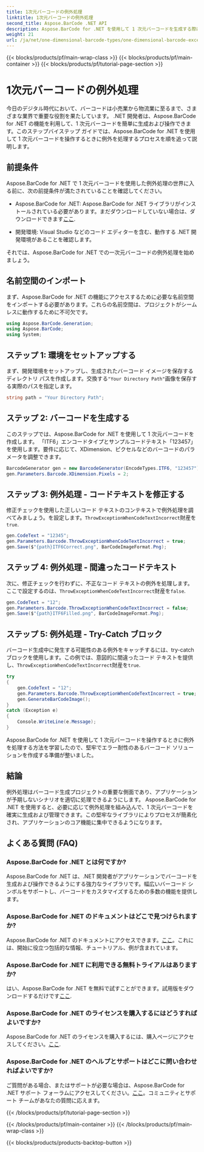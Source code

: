 ```yaml
---
title: 1次元バーコードの例外処理
linktitle: 1次元バーコードの例外処理
second_title: Aspose.BarCode .NET API
description: Aspose.BarCode for .NET を使用して 1 次元バーコードを生成する際に例外を処理する方法を学びます。このステップバイステップのガイドは、エラー耐性のあるバーコード ソリューションを保証します。今すぐ始めましょう！
weight: 21
url: /ja/net/one-dimensional-barcode-types/one-dimensional-barcode-exception-handling/
---
```


{{< blocks/products/pf/main-wrap-class >}}
{{< blocks/products/pf/main-container >}}
{{< blocks/products/pf/tutorial-page-section >}}

# 1次元バーコードの例外処理


今日のデジタル時代において、バーコードは小売業から物流業に至るまで、さまざまな業界で重要な役割を果たしています。 .NET 開発者は、Aspose.BarCode for .NET の機能を利用して、1 次元バーコードを簡単に生成および操作できます。このステップバイステップ ガイドでは、Aspose.BarCode for .NET を使用して 1 次元バーコードを操作するときに例外を処理するプロセスを順を追って説明します。

## 前提条件

Aspose.BarCode for .NET で 1 次元バーコードを使用した例外処理の世界に入る前に、次の前提条件が満たされていることを確認してください。

-  Aspose.BarCode for .NET: Aspose.BarCode for .NET ライブラリがインストールされている必要があります。まだダウンロードしていない場合は、ダウンロードできます[ここ](https://releases.aspose.com/barcode/net/).

- 開発環境: Visual Studio などのコード エディターを含む、動作する .NET 開発環境があることを確認します。

それでは、Aspose.BarCode for .NET での一次元バーコードの例外処理を始めましょう。

## 名前空間のインポート

まず、Aspose.BarCode for .NET の機能にアクセスするために必要な名前空間をインポートする必要があります。これらの名前空間は、プロジェクトがシームレスに動作するために不可欠です。

```csharp
using Aspose.BarCode.Generation;
using Aspose.BarCode;
using System;
```

## ステップ 1: 環境をセットアップする

まず、開発環境をセットアップし、生成されたバーコード イメージを保存するディレクトリ パスを作成します。交換する`"Your Directory Path"`画像を保存する実際のパスを指定します。

```csharp
string path = "Your Directory Path";
```

## ステップ 2: バーコードを生成する

このステップでは、Aspose.BarCode for .NET を使用して 1 次元バーコードを作成します。 「ITF6」エンコードタイプとサンプルコードテキスト「123457」を使用します。要件に応じて、XDimension、ピクセルなどのバーコードのパラメータを調整できます。

```csharp
BarcodeGenerator gen = new BarcodeGenerator(EncodeTypes.ITF6, "123457");
gen.Parameters.Barcode.XDimension.Pixels = 2;
```

## ステップ 3: 例外処理 - コードテキストを修正する

修正チェックを使用した正しいコード テキストのコンテキストで例外処理を調べてみましょう。を設定します。`ThrowExceptionWhenCodeTextIncorrect`財産を`true`.

```csharp
gen.CodeText = "12345";
gen.Parameters.Barcode.ThrowExceptionWhenCodeTextIncorrect = true;
gen.Save($"{path}ITF6Correct.png", BarCodeImageFormat.Png);
```

## ステップ 4: 例外処理 - 間違ったコードテキスト

次に、修正チェックを行わずに、不正なコード テキストの例外を処理します。ここで設定するのは、`ThrowExceptionWhenCodeTextIncorrect`財産を`false`.

```csharp
gen.CodeText = "12";
gen.Parameters.Barcode.ThrowExceptionWhenCodeTextIncorrect = false;
gen.Save($"{path}ITF6Filled.png", BarCodeImageFormat.Png);
```

## ステップ 5: 例外処理 - Try-Catch ブロック

バーコード生成中に発生する可能性のある例外をキャッチするには、try-catch ブロックを使用します。この例では、意図的に間違ったコード テキストを提供し、`ThrowExceptionWhenCodeTextIncorrect`財産を`true`.

```csharp
try
{
    gen.CodeText = "12";
    gen.Parameters.Barcode.ThrowExceptionWhenCodeTextIncorrect = true;
    gen.GenerateBarCodeImage();
}
catch (Exception e)
{
    Console.WriteLine(e.Message);
}
```

Aspose.BarCode for .NET を使用して 1 次元バーコードを操作するときに例外を処理する方法を学習したので、堅牢でエラー耐性のあるバーコード ソリューションを作成する準備が整いました。

## 結論

例外処理はバーコード生成プロジェクトの重要な側面であり、アプリケーションが予期しないシナリオを適切に処理できるようにします。 Aspose.BarCode for .NET を使用すると、必要に応じて例外処理を組み込んで、1 次元バーコードを確実に生成および管理できます。この堅牢なライブラリによりプロセスが簡素化され、アプリケーションのコア機能に集中できるようになります。

## よくある質問 (FAQ)

### Aspose.BarCode for .NET とは何ですか?
Aspose.BarCode for .NET は、.NET 開発者がアプリケーションでバーコードを生成および操作できるようにする強力なライブラリです。幅広いバーコード シンボルをサポートし、バーコードをカスタマイズするための多数の機能を提供します。

### Aspose.BarCode for .NET のドキュメントはどこで見つけられますか?
 Aspose.BarCode for .NET のドキュメントにアクセスできます。[ここ](https://reference.aspose.com/barcode/net/)。これには、開始に役立つ包括的な情報、チュートリアル、例が含まれています。

### Aspose.BarCode for .NET に利用できる無料トライアルはありますか?
はい、Aspose.BarCode for .NET を無料で試すことができます。試用版をダウンロードするだけです[ここ](https://releases.aspose.com/).

### Aspose.BarCode for .NET のライセンスを購入するにはどうすればよいですか?
 Aspose.BarCode for .NET のライセンスを購入するには、購入ページにアクセスしてください。[ここ](https://purchase.aspose.com/buy).

### Aspose.BarCode for .NET のヘルプとサポートはどこに問い合わせればよいですか?
ご質問がある場合、またはサポートが必要な場合は、Aspose.BarCode for .NET サポート フォーラムにアクセスしてください。[ここ](https://forum.aspose.com/c/barcode/13)。コミュニティとサポート チームがあなたの質問に応えます。

{{< /blocks/products/pf/tutorial-page-section >}}

{{< /blocks/products/pf/main-container >}}
{{< /blocks/products/pf/main-wrap-class >}}

{{< blocks/products/products-backtop-button >}}
